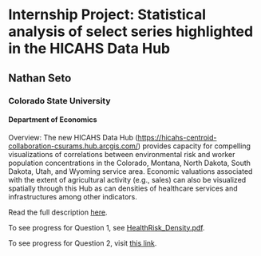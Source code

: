 # Internship Project: Statistical analysis of select series highlighted in the HICAHS Data Hub
## Nathan Seto
### Colorado State University
#### Department of Economics

Overview: The new HICAHS Data Hub (https://hicahs-centroid-collaboration-csurams.hub.arcgis.com/)
provides capacity for compelling visualizations of correlations between environmental risk and worker
population concentrations in the Colorado, Montana, North Dakota, South Dakota, Utah, and Wyoming
service area. Economic valuations associated with the extent of agricultural activity (e.g., sales) can also
be visualized spatially through this Hub as can densities of healthcare services and infrastructures among
other indicators.

Read the full description [here](https://github.com/nmset0/HICAHS/blob/main/HICAHS_intern_project.pdf).

To see progress for Question 1, see [HealthRisk_Density.pdf](https://github.com/nmset0/HICAHS/blob/main/workspace/HealthRisk_Density.pdf). 

To see progress for Question 2, visit [this link](https://nseto.shinyapps.io/correlation_econoutput_environmentalrisk/).
